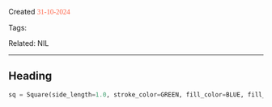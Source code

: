 
Created <font style="color:tomato; font-family:Consolas;">31-10-2024</font>

Tags: 

Related: NIL

****

## Heading 

````python
sq = Square(side_length=1.0, stroke_color=GREEN, fill_color=BLUE, fill_opacity=0.7)
````